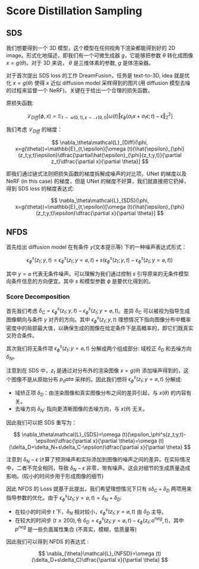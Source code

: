 # Score Distillation Sampling

## SDS

我们想要得到一个 3D 模型，这个模型在任何视角下渲染都能得到好的 2D image。形式化地描述，即我们有一个可微生成器 $g$，它能够把参数 $\theta$ 转化成图像 $x=g(\theta)$。对于 3D 来说， $\theta$ 是三维体素的参数, $g$ 是体渲染器。

对于首次提出 SDS loss 的工作 DreamFusion，任务是 text-to-3D, idea 就是优化 $x=g(\theta)$ 使得 $x$ 近似 diffusion model 采样得到的图片(用 diffusion 模型去噪的过程来监督一个 NeRF)。关键在于给出一个合理的损失函数。

原损失函数:

$$
\mathcal{L}_{Diff}(\phi, x)=\mathbb{E}_{t\sim\mathcal{U}(0,1),\epsilon\sim\mathcal{N}(0,I)}[\omega (t)\Vert \epsilon_{\phi}(\alpha_tx+\sigma_t\epsilon;t)-\epsilon\Vert_2^2]
$$

我们考虑 $\mathcal{L}_{Diff}$ 的梯度：

$$
\nabla_\theta\mathcal{L}_{Diff}(\phi, x=g(\theta))=\mathbb{E}_{t,\epsilon}[\omega (t)(\hat{\epsilon}_{\phi}(z_t;y,t)\epsilon)\dfrac{\partial\hat{\epsilon}_{\phi}(z_t;y,t)}{\partial z_t}\dfrac{\partial x}{\partial \theta}]
$$

即我们通过链式法则把损失函数的梯度拆解成噪声的对比项，UNet 的梯度以及 NeRF (in this case) 的梯度，但是 UNet 的梯度不好算，我们就直接把它扔掉，得到 SDS loss 的梯度表达式:

$$
\nabla_\theta\mathcal{L}_{SDS}(\phi, x=g(\theta))=\mathbb{E}_{t,\epsilon}[\omega (t)(\hat{\epsilon}_{\phi}(z_t;y,t)\epsilon)\dfrac{\partial x}{\partial \theta}]
$$

## NFDS

首先给出 diffusion model 在有条件 $y$(文本提示等) 下的一种噪声表达式形式：

$$
\epsilon_{\phi}^s(z_t;y,t)=\epsilon_{\phi}^s(z_t;y=\varnothing,t)+s(\epsilon_{\phi}^s(z_t;y,t)-\epsilon_{\phi}^s(z_t;y=\varnothing,t))
$$

其中 $y=\varnothing$ 代表无条件噪声。可以理解为我们通过控制 $s$ 引导原来的无条件模型向条件信息的方向便宜。其中 $s$ 和模型参数 $\phi$ 是要优化得到的。

### Score Decomposition

首先我们考虑 $\delta_C=\epsilon_{\phi}^s(z_t;y,t)-\epsilon_{\phi}^s(z_t;y=\varnothing,t)$。差异 $\delta_C$ 可以被视为指导生成图像朝向与条件 $y$ 对齐的方向。其中 $\epsilon_{\phi}^s(z_t;y,t)$ 理想情况下指向图像分布中概率密度中的局部最大值，以确保生成的图像在给定条件下是高概率的，即它们既真实又符合条件。

其次我们将无条件项 $\epsilon_{\phi}^s(z_t;y=\varnothing,t)$ 分解成两个组成部分: 域校正 $\delta_D$ 和去噪方向 $\delta_N$。

注意到在 SDS 中，$z_t$ 是通过对分布外的渲染图像 $x=g(\theta)$ 添加噪声得到的，这个图像不是从原始分布 $p_data$ 采样的。因此我们想将 $\epsilon_{\phi}^s(z_t;y=\varnothing,t)$ 分解成:

- 域矫正项 $\delta_D$：由渲染图像和真实图像分布之间的差异引起，与 $x(\theta)$ 的内容有关。
- 去噪方向 $\delta_N$: 指向更清晰图像的去噪方向，与 $x(\theta)$ 无关。

因此我们可以把 SDS 重写为：

$$
\nabla_\theta\mathcal{L}_{SDS}=\omega (t)(\epsilon_\phi^s(z_t;y,t)-\epsilon)\dfrac{\partial x}{\partial \theta}=\omega (t)(\delta_D+\delta_N+s\delta_C-\epsilon)\dfrac{\partial x}{\partial \theta}
$$

注意到 $\delta_N-\epsilon$ 计算了预测噪声和实际添加到图像的噪声之间的差异。在实际情况中，二者不完全相同，导致 $\delta_N-\epsilon$ 非零，带有噪声。这会对细节的生成质量造成影响。(较小的时间步用于形成图像的细节)

因此 NFDS 的 Loss 就基于此提出，我们希望理想情况下只有 $s\delta_C+\delta_D$ 两项用来指导参数的优化。由于 $\epsilon_{\phi}^s(z_t;y=\varnothing,t)=\delta_N+\delta_D$:

- 在较小的时间步 $t$ 下，$\delta_N$ 相对较小，$\epsilon_{\phi}^s(z_t;y=\varnothing,t)$ 由 $\delta_D$ 主导。
- 在较大的时间步 ($t\ge 200$),令 $\delta_D=\epsilon_{\phi}^s(z_t;y=\varnothing,t)-\epsilon_{\phi}(z_t;o^{neg},t)$，其中 $p^{neg}$ 是一些负面属性集合 (不真实，模糊，低质量等)


因此我们可以得到 NFDS 的表达式 :

$$
\nabla_{\theta}\mathcal{L}_{NFSD}=\omega (t)(\delta_D+s\delta_C)\dfrac{\partial x}{\partial \theta}
$$